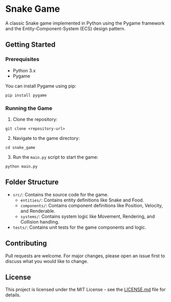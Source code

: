 # Snake Game

A classic Snake game implemented in Python using the Pygame framework and the Entity-Component-System (ECS) design pattern.

## Getting Started

### Prerequisites

- Python 3.x
- Pygame

You can install Pygame using pip:

```
pip install pygame
```

### Running the Game

1. Clone the repository:

```
git clone <repository-url>
```

2. Navigate to the game directory:

```
cd snake_game
```

3. Run the `main.py` script to start the game:

```
python main.py
```

## Folder Structure

- `src/`: Contains the source code for the game.
  - `entities/`: Contains entity definitions like Snake and Food.
  - `components/`: Contains component definitions like Position, Velocity, and Renderable.
  - `systems/`: Contains system logic like Movement, Rendering, and Collision handling.
- `tests/`: Contains unit tests for the game components and logic.

## Contributing

Pull requests are welcome. For major changes, please open an issue first to discuss what you would like to change.

## License

This project is licensed under the MIT License - see the [LICENSE.md](LICENSE.md) file for details.